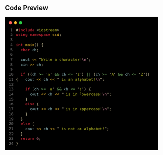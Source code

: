 ## Code Preview

![code-preview](https://github.com/Madhav703/CPP/blob/main/For%20Loop/Alphabets/alphabets.png)